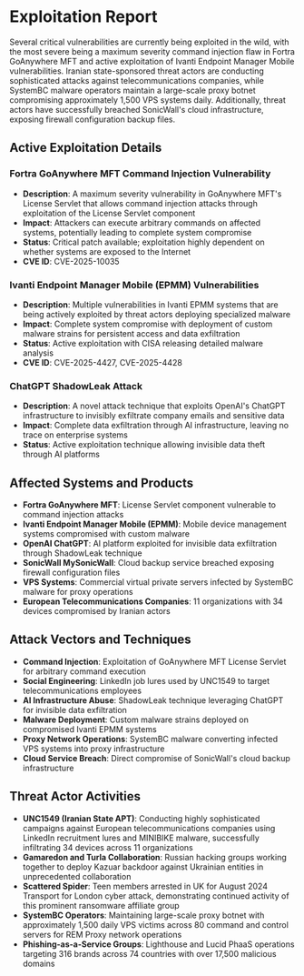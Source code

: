 # Exploitation Report

Several critical vulnerabilities are currently being exploited in the wild, with the most severe being a maximum severity command injection flaw in Fortra GoAnywhere MFT and active exploitation of Ivanti Endpoint Manager Mobile vulnerabilities. Iranian state-sponsored threat actors are conducting sophisticated attacks against telecommunications companies, while SystemBC malware operators maintain a large-scale proxy botnet compromising approximately 1,500 VPS systems daily. Additionally, threat actors have successfully breached SonicWall's cloud infrastructure, exposing firewall configuration backup files.

## Active Exploitation Details

### Fortra GoAnywhere MFT Command Injection Vulnerability
- **Description**: A maximum severity vulnerability in GoAnywhere MFT's License Servlet that allows command injection attacks through exploitation of the License Servlet component
- **Impact**: Attackers can execute arbitrary commands on affected systems, potentially leading to complete system compromise
- **Status**: Critical patch available; exploitation highly dependent on whether systems are exposed to the Internet
- **CVE ID**: CVE-2025-10035

### Ivanti Endpoint Manager Mobile (EPMM) Vulnerabilities
- **Description**: Multiple vulnerabilities in Ivanti EPMM systems that are being actively exploited by threat actors deploying specialized malware
- **Impact**: Complete system compromise with deployment of custom malware strains for persistent access and data exfiltration
- **Status**: Active exploitation with CISA releasing detailed malware analysis
- **CVE ID**: CVE-2025-4427, CVE-2025-4428

### ChatGPT ShadowLeak Attack
- **Description**: A novel attack technique that exploits OpenAI's ChatGPT infrastructure to invisibly exfiltrate company emails and sensitive data
- **Impact**: Complete data exfiltration through AI infrastructure, leaving no trace on enterprise systems
- **Status**: Active exploitation technique allowing invisible data theft through AI platforms

## Affected Systems and Products

- **Fortra GoAnywhere MFT**: License Servlet component vulnerable to command injection attacks
- **Ivanti Endpoint Manager Mobile (EPMM)**: Mobile device management systems compromised with custom malware
- **OpenAI ChatGPT**: AI platform exploited for invisible data exfiltration through ShadowLeak technique
- **SonicWall MySonicWall**: Cloud backup service breached exposing firewall configuration files
- **VPS Systems**: Commercial virtual private servers infected by SystemBC malware for proxy operations
- **European Telecommunications Companies**: 11 organizations with 34 devices compromised by Iranian actors

## Attack Vectors and Techniques

- **Command Injection**: Exploitation of GoAnywhere MFT License Servlet for arbitrary command execution
- **Social Engineering**: LinkedIn job lures used by UNC1549 to target telecommunications employees
- **AI Infrastructure Abuse**: ShadowLeak technique leveraging ChatGPT for invisible data exfiltration
- **Malware Deployment**: Custom malware strains deployed on compromised Ivanti EPMM systems
- **Proxy Network Operations**: SystemBC malware converting infected VPS systems into proxy infrastructure
- **Cloud Service Breach**: Direct compromise of SonicWall's cloud backup infrastructure

## Threat Actor Activities

- **UNC1549 (Iranian State APT)**: Conducting highly sophisticated campaigns against European telecommunications companies using LinkedIn recruitment lures and MINIBIKE malware, successfully infiltrating 34 devices across 11 organizations
- **Gamaredon and Turla Collaboration**: Russian hacking groups working together to deploy Kazuar backdoor against Ukrainian entities in unprecedented collaboration
- **Scattered Spider**: Teen members arrested in UK for August 2024 Transport for London cyber attack, demonstrating continued activity of this prominent ransomware affiliate group
- **SystemBC Operators**: Maintaining large-scale proxy botnet with approximately 1,500 daily VPS victims across 80 command and control servers for REM Proxy network operations
- **Phishing-as-a-Service Groups**: Lighthouse and Lucid PhaaS operations targeting 316 brands across 74 countries with over 17,500 malicious domains